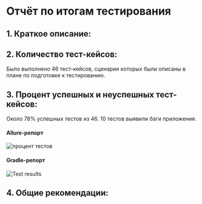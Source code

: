 # Отчёт по итогам тестирования
## 1. Краткое описание:

## 2. Количество тест-кейсов:
Было выполнено 46 тест-кейсов, сценарии которых были описаны в плане по подготовке к тестированию.
## 3. Процент успешных и неуспешных тест-кейсов:
Около 78% успешных тестов из 46. 10 тестов выявили баги приложения.

#### Allure-репорт
![процент тестов](https://github.com/anggri29/qa-diploma/assets/128317045/8fc5f348-a0fd-4a9f-a288-074a0ceb1b58)

#### Gradle-репорт 

![Test results](https://github.com/anggri29/qa-diploma/assets/128317045/0c6c73d2-7218-462f-9f4c-f01c4268a2cf)

## 4. Общие рекомендации:
